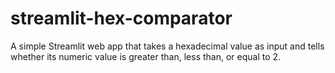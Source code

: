 # streamlit-hex-comparator
A simple Streamlit web app that takes a hexadecimal value as input and tells whether its numeric value is greater than, less than, or equal to 2.
